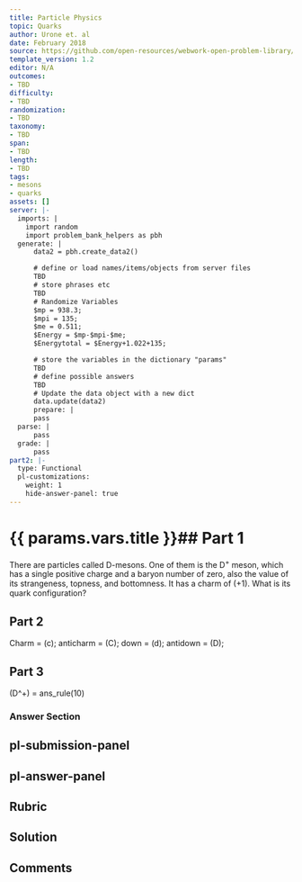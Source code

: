 ```yaml
---
title: Particle Physics
topic: Quarks
author: Urone et. al
date: February 2018
source: https://github.com/open-resources/webwork-open-problem-library/tree/master/Contrib/BrockPhysics/College_Physics_Urone/33.Particle_Physics/33-05.Quarks/NU_U17-33-05-019.pg
template_version: 1.2
editor: N/A
outcomes:
- TBD
difficulty:
- TBD
randomization:
- TBD
taxonomy:
- TBD
span:
- TBD
length:
- TBD
tags:
- mesons
- quarks
assets: []
server: |-
  imports: |
    import random
    import problem_bank_helpers as pbh
  generate: |
      data2 = pbh.create_data2()

      # define or load names/items/objects from server files
      TBD
      # store phrases etc
      TBD
      # Randomize Variables
      $mp = 938.3;
      $mpi = 135;
      $me = 0.511;
      $Energy = $mp-$mpi-$me;
      $Energytotal = $Energy+1.022+135;

      # store the variables in the dictionary "params"
      TBD
      # define possible answers
      TBD
      # Update the data object with a new dict
      data.update(data2)
      prepare: |
      pass
  parse: |
      pass
  grade: |
      pass
part2: |-
  type: Functional
  pl-customizations:
    weight: 1
    hide-answer-panel: true
---
```


# {{ params.vars.title }}## Part 1 
There are particles called D-mesons. One of them is the D<sup>+</sup> meson, which has a single positive charge and a baryon number of zero, also the value of its strangeness, topness, and bottomness. It has a charm of (+1). What is its quark configuration? 
## Part 2 
Charm = (c); anticharm = (C); down = (d); antidown = (D); 
## Part 3 
(D^+) = ans_rule(10) 


### Answer Section 


## pl-submission-panel 


## pl-answer-panel 


## Rubric 


## Solution 


## Comments 


